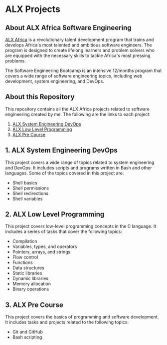 # ALX Projects

## About ALX Africa Software Engineering
[ALX Africa](https://www.alxafrica.com/) is a revolutionary talent development program that trains and develops Africa's most talented and ambitious software engineers. The program is designed to create lifelong learners and problem solvers who are equipped with the necessary skills to tackle Africa's most pressing problems.

The Software Engineering Bootcamp is an intensive 12/months program that covers a wide range of software engineering topics, including web development, system engineering, and DevOps.

## About this Repository

This repository contains all the ALX Africa projects related to software engineering created by me. The following are the links to each project:

1. [ALX System Engineering DevOps](https://github.com/zakelh6/alx-system_engineering-devops)
2. [ALX Low Level Programming](https://github.com/zakelh6/alx-low_level_programming)
3. [ALX Pre Course](https://github.com/zakelh6/alx-pre_course)

## 1. ALX System Engineering DevOps
This project covers a wide range of topics related to system engineering and DevOps. It includes scripts and programs written in Bash and other languages. Some of the topics covered in this project are:

- Shell basics
- Shell permissions
- Shell redirections
- Shell variables

## 2. ALX Low Level Programming
This project covers low-level programming concepts in the C language. It includes a series of tasks that cover the following topics:

- Compilation
- Variables, types, and operators
- Pointers, arrays, and strings
- Flow control
- Functions
- Data structures
- Static libraries
- Dynamic libraries
- Memory allocation
- Binary operations

## 3. ALX Pre Course
This project covers the basics of programming and software development. It includes tasks and projects related to the following topics:

- Git and GitHub
- Bash scripting
